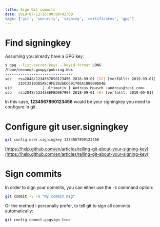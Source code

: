 ```yaml
---
title: Sign Git commits
date: 2019-07-12T16:00:00+02:00
tags: ['git', 'security', 'signing', 'certificates', 'gpg']
---
```


# Find signingkey

Assuming you already have a GPG key:

```bash
$ gpg --list-secret-keys --keyid-format LONG
/home/neonew/.gnupg/pubring.kbx
-------------------------------
sec   rsa2048/1234567890123456 2018-09-01 [SC] [verfällt: 2019-09-01]
      21DC32103D5A8C9FE2B26EC69170EACB0809D64B
uid              [ ultimativ ] Andreas Mausch <andreas@test.com>
ssb   rsa2048/12345BEFBD9E7997 2018-09-01 [E] [verfällt: 2019-09-01]
```

In this case, **1234567890123456** would be your signingkey you need to configure in git.

# Configure git user.signingkey

```bash
git config user.signingkey 1234567890123456
```

[https://help.github.com/en/articles/telling-git-about-your-signing-key](https://help.github.com/en/articles/telling-git-about-your-signing-key)

# Sign commits

In order to sign your commits, you can either use the `-S` command option:

```bash
git commit -S -m "My commit msg"
```

Or the method I personally prefer, to tell git to sign all commits automatically:

```bash
git config commit.gpgsign true
```

